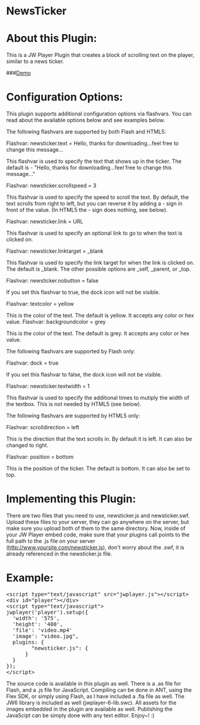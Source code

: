 NewsTicker
==========

About this Plugin:
==========

This is a JW Player Plugin that creates a block of scrolling text on the player, similar to a news ticker.

###[Demo](http://www.pluginsbyethan.com/github/newsticker.html)

Configuration Options:
==========

This plugin supports additional configuration options via flashvars. You can read about the available options below and see examples below.

The following flashvars are supported by both Flash and HTML5:

Flashvar: newsticker.text = Hello, thanks for downloading...feel free to change this message...

This flashvar is used to specify the text that shows up in the ticker. The default is - "Hello, thanks for downloading...feel free to change this message..."

Flashvar: newsticker.scrollspeed = 3

This flashvar is used to specify the speed to scroll the text. By default, the text scrolls from right to left, but you can reverse it by adding a - sign in front of the value. (In HTML5 the - sign does nothing, see below).

Flashvar: newsticker.link = URL

This flashvar is used to specify an optional link to go to when the text is clicked on.

Flashvar: newsticker.linktarget = _blank

This flashvar is used to specify the link target for when the link is clicked on. The default is _blank. The other possible options are _self, _parent, or _top.

Flashvar: newsticker.nobutton = false

If you set this flashvar to true, the dock icon will not be visible.

Flashvar: textcolor = yellow

This is the color of the text. The default is yellow. It accepts any color or hex value.
Flashvar: backgroundcolor = grey

This is the color of the text. The default is grey. It accepts any color or hex value.

The following flashvars are supported by Flash only:

Flashvar: dock = true

If you set this flashvar to false, the dock icon will not be visible.

Flashvar: newsticker.textwidth = 1

This flashvar is used to specify the additional times to mutiply the width of the textbox. This is not needed by HTML5 (see below).

The following flashvars are supported by HTML5 only:

Flashvar: scrolldirection = left

This is the direction that the text scrolls in. By default it is left. It can also be changed to right.

Flashvar: position = bottom

This is the position of the ticker. The default is bottom. It can also be set to top.

Implementing this Plugin:
==========

There are two files that you need to use, newsticker.js and newsticker.swf. Upload these files to your server, they can go anywhere on the server, but make sure you upload both of them to the same directory. Now, inside of your JW Player embed code, make sure that your plugins call points to the full path to the .js file on your server (http://www.yoursite.com/newsticker.js), don't worry about the .swf, it is already referenced in the newsticker.js file. 

Example:
==========

<pre>
&lt;script type=&quot;text/javascript&quot; src=&quot;jwplayer.js&quot;&gt;&lt;/script&gt;
&lt;div id=&quot;player&quot;&gt;&lt;/div&gt;
&lt;script type=&quot;text/javascript&quot;&gt;
jwplayer('player').setup({
&nbsp;&nbsp;'width': '575',
&nbsp;&nbsp;'height': '400',
&nbsp;&nbsp;'file': 'video.mp4'
&nbsp;&nbsp;'image': &quot;video.jpg&quot;,
&nbsp;&nbsp;plugins: {
	&nbsp;&nbsp;&nbsp;&nbsp;&quot;newsticker.js&quot;: {
	&nbsp;&nbsp;}
&nbsp;&nbsp;}
});
&lt;/script&gt;
</pre>

The source code is available in this plugin as well. There is a .as file for Flash, and a .js file for JavaScript. Compiling can be done in ANT, using the Flex SDK, or simply using Flash, as I have included a .fla file as well. The JW6 library is included as well (jwplayer-6-lib.swc). All assets for the images embedded in the plugin are available as well. Publishing the JavaScipt can be simply done with any text editor. Enjoy~! :) 
